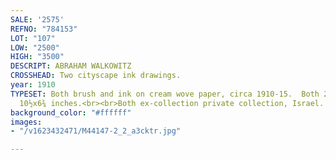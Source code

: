 ```yaml
---
SALE: '2575'
REFNO: "784153"
LOT: "107"
LOW: "2500"
HIGH: "3500"
DESCRIPT: ABRAHAM WALKOWITZ
CROSSHEAD: Two cityscape ink drawings.
year: 1910
TYPESET: Both brush and ink on cream wove paper, circa 1910-15.  Both 265x170 mm;
  10½x6¾ inches.<br><br>Both ex-collection private collection, Israel.
background_color: "#ffffff"
images:
- "/v1623432471/M44147-2_2_a3cktr.jpg"

---
```

